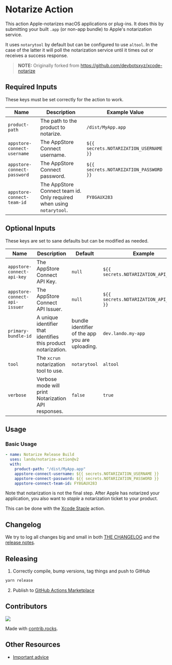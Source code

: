 # Notarize Action

This action Apple-notarizes macOS applications or plug-ins. It does this by submitting your built `.app` (or non-app bundle) to Apple's notarization service.

It uses `notarytool` by default but can be configured to use `altool`. In the case of the latter it will poll the notarization service until it times out or receives a success response.

> **NOTE:** Originally forked from https://github.com/devbotsxyz/xcode-notarize

## Required Inputs

These keys must be set correctly for the action to work.

| Name | Description | Example Value |
|---|---|---|
| `product-path` | The path to the product to notarize.  | `/dist/MyApp.app` |
| `appstore-connect-username` | The AppStore Connect username. | `${{ secrets.NOTARIZATION_USERNAME }}` |
| `appstore-connect-password` | The AppStore Connect password. | `${{ secrets.NOTARIZATION_PASSWORD }}` |
| `appstore-connect-team-id` | The AppStore Connect team id. Only required when using `notarytool`. | `FY8GAUX283` |

## Optional Inputs

These keys are set to sane defaults but can be modified as needed.

| Name | Description | Default | Example |
|---|---|---|---|
| `appstore-connect-api-key` | The AppStore Connect API Key. | `null` | `${{ secrets.NOTARIZATION_API_KEY }}` |
| `appstore-connect-api-issuer` | The AppStore Connect API Issuer. | `null` | `${{ secrets.NOTARIZATION_API_ISSUER }}` |
| `primary-bundle-id` | A unique identifier that identifies this product notarization. | bundle identifier of the app you are uploading. | `dev.lando.my-app` |
| `tool` | The `xcrun` notarization tool to use. | `notarytool` | `altool` |
| `verbose` | Verbose mode will print Notarization API responses. | `false` | `true` |

##  Usage

### Basic Usage

```yaml
- name: Notarize Release Build
  uses: lando/notarize-action@v2
  with:
    product-path: "/dist/MyApp.app"
    appstore-connect-username: ${{ secrets.NOTARIZATION_USERNAME }}
    appstore-connect-password: ${{ secrets.NOTARIZATION_PASSWORD }}
    appstore-connect-team-id: FY8GAUX283
```

Note that notarization is not the final step. After Apple has notarized your application, you also want to _staple_ a notarization ticket to your product.

This can be done with the [Xcode Staple](https://github.com/marketplace/actions/xcode-staple) action.

## Changelog

We try to log all changes big and small in both [THE CHANGELOG](https://github.com/lando/notarize-action/blob/main/CHANGELOG.md) and the [release notes](https://github.com/lando/notarize-action/releases).

## Releasing

1. Correctly compile, bump versions, tag things and push to GitHub

  ```bash
  yarn release
  ```

2. Publish to [GitHub Actions Marketplace](https://docs.github.com/en/enterprise-cloud@latest/actions/creating-actions/publishing-actions-in-github-marketplace)

## Contributors

<a href="https://github.com/lando/notarize-action/graphs/contributors">
  <img src="https://contrib.rocks/image?repo=lando/notarize-action" />
</a>

Made with [contrib.rocks](https://contrib.rocks).

## Other Resources

* [Important advice](https://www.youtube.com/watch?v=WA4iX5D9Z64)
